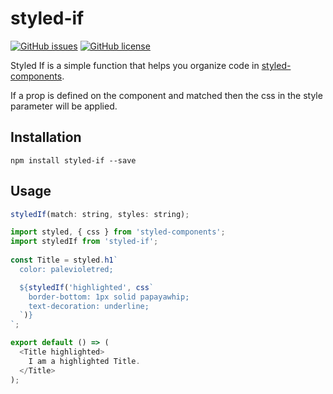 # styled-if


[![GitHub issues](https://img.shields.io/github/issues/theshaune/styled-if.svg)](https://github.com/theshaune/styled-if/issues)
[![GitHub license](https://img.shields.io/github/license/theshaune/styled-if.svg)](https://github.com/theshaune/styled-if/blob/master/LICENSE)


Styled If is a simple function that helps you organize code in [styled-components](https://github.com/styled-components/styled-components). 

If a prop is defined on the component and matched then the css in the style parameter will be applied.

## Installation

```
npm install styled-if --save
```

## Usage

```js
styledIf(match: string, styles: string);
```

```js
import styled, { css } from 'styled-components';
import styledIf from 'styled-if';
  
const Title = styled.h1`
  color: palevioletred;

  ${styledIf('highlighted', css`
    border-bottom: 1px solid papayawhip;
    text-decoration: underline;
  `)}
`;

export default () => (
  <Title highlighted>
    I am a highlighted Title.
  </Title>
);
```
